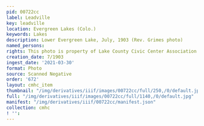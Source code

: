 ```yaml
---
pid: 00722cc
label: Leadville
key: leadville
location: Evergreen Lakes (Colo.)
keywords: Lakes
description: Lower Evergreen Lake, July, 1903 (Rev. Grimes photo)
named_persons: 
rights: This photo is property of Lake County Civic Center Association.
creation_date: 7/1903
ingest_date: '2021-03-30'
format: Photo
source: Scanned Negative
order: '672'
layout: cmhc_item
thumbnail: "/img/derivatives/iiif/images/00722cc/full/250,/0/default.jpg"
full: "/img/derivatives/iiif/images/00722cc/full/1140,/0/default.jpg"
manifest: "/img/derivatives/iiif/00722cc/manifest.json"
collection: cmhc
! '': 
---
```

